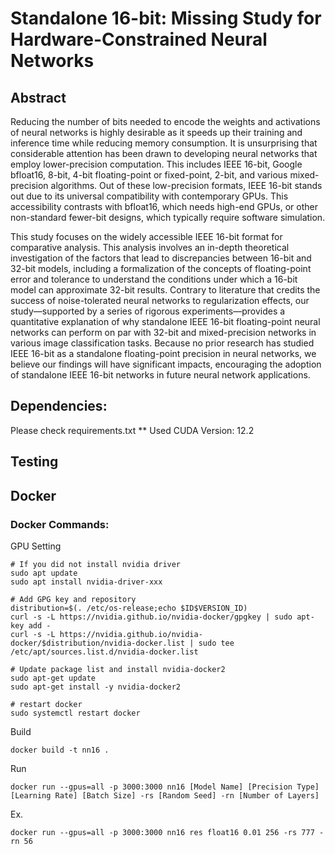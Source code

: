 # Standalone 16-bit: Missing Study for Hardware-Constrained Neural Networks
## Abstract
Reducing the number of bits needed to encode the weights and activations of neural networks is highly desirable as it speeds up their training and inference time while reducing memory consumption. It is unsurprising that considerable attention has been drawn to developing neural networks that employ lower-precision computation. This includes IEEE 16-bit, Google bfloat16, 8-bit, 4-bit floating-point or fixed-point, 2-bit, and various mixed-precision algorithms. Out of these low-precision formats, IEEE 16-bit stands out due to its universal compatibility with contemporary GPUs. This accessibility contrasts with bfloat16, which needs high-end GPUs, or other non-standard fewer-bit designs, which typically require software simulation.

This study focuses on the widely accessible IEEE 16-bit format for comparative analysis. This analysis involves an in-depth theoretical investigation of the factors that lead to discrepancies between 16-bit and 32-bit models, including a formalization of the concepts of floating-point error and tolerance to understand the conditions under which a 16-bit model can approximate 32-bit results. Contrary to literature that credits the success of noise-tolerated neural networks to regularization effects, our study—supported by a series of rigorous experiments—provides a quantitative explanation of why standalone IEEE 16-bit floating-point neural networks can perform on par with  32-bit and mixed-precision networks in various image classification tasks. Because no prior research has studied  IEEE 16-bit as a standalone floating-point precision in neural networks,  we believe our findings will have significant impacts,  encouraging the adoption of standalone IEEE 16-bit networks in future neural network applications.


## Dependencies:
Please check requirements.txt
** Used CUDA Version: 12.2

## Testing

    
## Docker

### Docker Commands:   

GPU Setting

    # If you did not install nvidia driver
    sudo apt update
    sudo apt install nvidia-driver-xxx

    # Add GPG key and repository
    distribution=$(. /etc/os-release;echo $ID$VERSION_ID)
    curl -s -L https://nvidia.github.io/nvidia-docker/gpgkey | sudo apt-key add -
    curl -s -L https://nvidia.github.io/nvidia-docker/$distribution/nvidia-docker.list | sudo tee /etc/apt/sources.list.d/nvidia-docker.list
    
    # Update package list and install nvidia-docker2
    sudo apt-get update
    sudo apt-get install -y nvidia-docker2
    
    # restart docker
    sudo systemctl restart docker

Build

    docker build -t nn16 .

Run

    docker run --gpus=all -p 3000:3000 nn16 [Model Name] [Precision Type] [Learning Rate] [Batch Size] -rs [Random Seed] -rn [Number of Layers]

Ex.

    docker run --gpus=all -p 3000:3000 nn16 res float16 0.01 256 -rs 777 -rn 56
